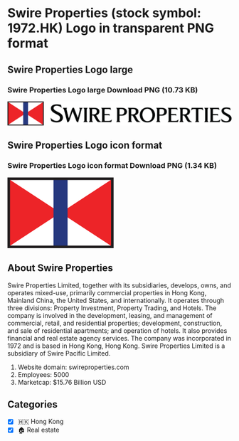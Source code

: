 # Swire Properties (stock symbol: 1972.HK) Logo in transparent PNG format

## Swire Properties Logo large

### Swire Properties Logo large Download PNG (10.73 KB)

![Swire Properties Logo large Download PNG (10.73 KB)](/img/orig/1972.HK_BIG-61cfbefd.png)

## Swire Properties Logo icon format

### Swire Properties Logo icon format Download PNG (1.34 KB)

![Swire Properties Logo icon format Download PNG (1.34 KB)](/img/orig/1972.HK-a28cf671.png)

## About Swire Properties

Swire Properties Limited, together with its subsidiaries, develops, owns, and operates mixed-use, primarily commercial properties in Hong Kong, Mainland China, the United States, and internationally. It operates through three divisions: Property Investment, Property Trading, and Hotels. The company is involved in the development, leasing, and management of commercial, retail, and residential properties; development, construction, and sale of residential apartments; and operation of hotels. It also provides financial and real estate agency services. The company was incorporated in 1972 and is based in Hong Kong, Hong Kong. Swire Properties Limited is a subsidiary of Swire Pacific Limited.

1. Website domain: swireproperties.com
2. Employees: 5000
3. Marketcap: $15.76 Billion USD


## Categories
- [x] 🇭🇰 Hong Kong
- [x] 🏠 Real estate
